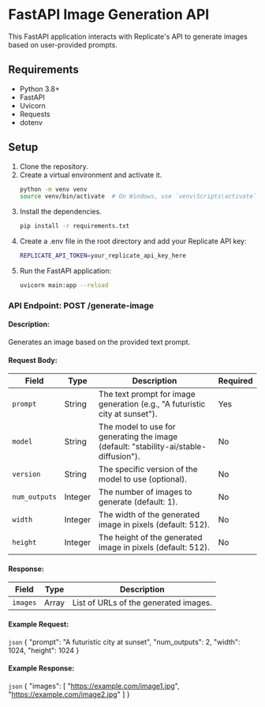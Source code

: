 # FastAPI Image Generation API

This FastAPI application interacts with Replicate's API to generate images based on user-provided prompts.

## Requirements
- Python 3.8+
- FastAPI
- Uvicorn
- Requests
- dotenv

## Setup

1. Clone the repository.
2. Create a virtual environment and activate it.
   ```bash
   python -m venv venv
   source venv/bin/activate  # On Windows, use `venv\Scripts\activate`
3. Install the dependencies.
    ```bash
    pip install -r requirements.txt
4. Create a .env file in the root directory and add your Replicate API key:
    ```bash
    REPLICATE_API_TOKEN=your_replicate_api_key_here
5. Run the FastAPI application:
    ```bash
    uvicorn main:app --reload


### **API Endpoint: POST /generate-image**

#### **Description:**
Generates an image based on the provided text prompt.

#### **Request Body:**

| Field        | Type    | Description                                                          | Required |
|--------------|---------|----------------------------------------------------------------------|----------|
| `prompt`     | String  | The text prompt for image generation (e.g., "A futuristic city at sunset"). | Yes      |
| `model`      | String  | The model to use for generating the image (default: "stability-ai/stable-diffusion"). | No       |
| `version`    | String  | The specific version of the model to use (optional).                  | No       |
| `num_outputs`| Integer | The number of images to generate (default: 1).                        | No       |
| `width`      | Integer | The width of the generated image in pixels (default: 512).            | No       |
| `height`     | Integer | The height of the generated image in pixels (default: 512).           | No       |

#### **Response:**

| Field    | Type   | Description                                       |
|----------|--------|---------------------------------------------------|
| `images` | Array  | List of URLs of the generated images.              |

#### **Example Request:**
```json```
{
  "prompt": "A futuristic city at sunset",
  "num_outputs": 2,
  "width": 1024,
  "height": 1024
}


#### **Example Response:**
```json```
{
  "images": [
    "https://example.com/image1.jpg",
    "https://example.com/image2.jpg"
  ]
}

